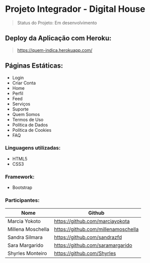 
# Projeto Integrador - Digital House

> Status do Projeto: Em desenvolvimento 
## Deploy da Aplicação com Heroku:

> https://quem-indica.herokuapp.com/

## Páginas Estáticas: 
- Login
- Criar Conta
- Home
- Perfil
- Feed
- Serviços
- Suporte 
- Quem Somos
- Termos de Uso
- Política de Dados
- Política de Cookies
- FAQ

### Linguagens utilizadas: 

- HTML5
- CSS3

### Framework: 
- Bootstrap

### Participantes: 

|Nome|Github|
| -------- | -------- |
| Marcia Yokoto | https://github.com/marciayokota |
| Millena Moschella | https://github.com/millenamoschella |
| Sandra Silmara | https://github.com/sandrazfd |
| Sara Margarido | https://github.com/saramargarido |
| Shyrles Monteiro | https://github.com/Shyrles |


